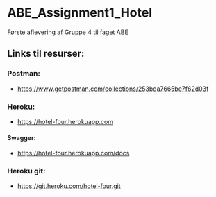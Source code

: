 # ABE_Assignment1_Hotel
Første aflevering af Gruppe 4 til faget ABE



## Links til resurser:
### Postman:
- https://www.getpostman.com/collections/253bda7665be7f62d03f

### Heroku:
- https://hotel-four.herokuapp.com
#### Swagger:
- https://hotel-four.herokuapp.com/docs

### Heroku git: 
- https://git.heroku.com/hotel-four.git

